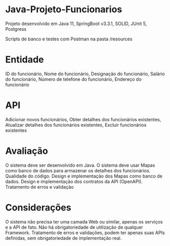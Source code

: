 # Java-Projeto-Funcionarios
Projeto desenvolvido em Java 11, SpringBoot v3.3.1, SOLID, JUnit 5, Postgress

Scripts de banco e testes com Postman na pasta /resources

# Entidade
ID do funcionário, Nome do funcionário, Designação do funcionário, Salário do funcionário, Número de telefone do funcionário, Endereço do funcionário

# API
Adicionar novos funcionários, Obter detalhes dos funcionários existentes, Atualizar detalhes dos funcionários existentes, Excluir funcionários existentes

# Avaliação
O sistema deve ser desenvolvido em Java. O sistema deve usar Mapas como banco de dados para armazenar os detalhes dos funcionários. Qualidade do código. Design e implementação dos Mapas como banco de dados. Design e implementação dos contratos da API (OpenAPI). Tratamento de erros e validação

# Considerações
O sistema não precisa ter uma camada Web ou similar, apenas os serviços e a API de fato. Não há obrigatoriedade de utilização de qualquer Framework. Tratamento de erros e validações, podem ter apenas suas APIs definidas, sem obrigatoriedade de implementação real.
